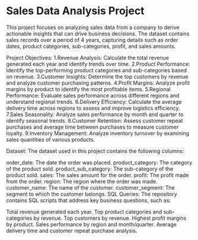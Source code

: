# Sales Data Analysis Project
This project focuses on analyzing sales data from a company to derive actionable insights that can drive business decisions. The dataset contains sales records over a period of 4 years, capturing details such as order dates, product categories, sub-categories, profit, and sales amounts.

Project Objectives:
1.Revenue Analysis: Calculate the total revenue generated each year and identify trends over time.
2.Product Performance: Identify the top-performing product categories and sub-categories based on revenue.
3.Customer Insights: Determine the top customers by revenue and analyze customer purchasing patterns.
4.Profit Margins: Analyze profit margins by product to identify the most profitable items.
5.Regional Performance: Evaluate sales performance across different regions and understand regional trends.
6.Delivery Efficiency: Calculate the average delivery time across regions to assess and improve logistics efficiency.
7.Sales Seasonality: Analyze sales performance by month and quarter to identify seasonal trends.
8.Customer Retention: Assess customer repeat purchases and average time between purchases to measure customer loyalty.
9.Inventory Management: Analyze inventory turnover by examining sales quantities of various products.

Dataset:
The dataset used in this project contains the following columns:

order_date: The date the order was placed.
product_category: The category of the product sold.
product_sub_category: The sub-category of the product sold.
sales: The sales amount for the order.
profit: The profit made from the order.
region: The region where the order was made.
customer_name: The name of the customer.
customer_segment: The segment to which the customer belongs.
SQL Queries:
The repository contains SQL scripts that address key business questions, such as:

Total revenue generated each year.
Top product categories and sub-categories by revenue.
Top customers by revenue.
Highest profit margins by product.
Sales performance by region and month/quarter.
Average delivery time and customer repeat purchase analysis.
